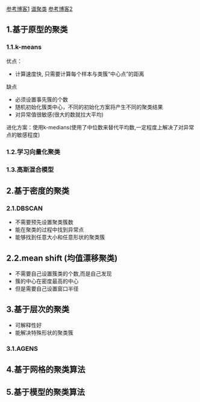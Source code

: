 
[参考博客1](https://www.zhihu.com/question/44164453/answer/735247816)
[谱聚类](https://blog.csdn.net/qq_24519677/article/details/82291867)
[参考博客2](http://blog.pluskid.org/?page_id=78)

## 1.基于原型的聚类
### 1.1.k-means
优点：
- 计算速度快, 只需要计算每个样本与类簇“中心点”的距离

缺点
- 必须设置事先簇的个数
- 随机初始化簇类中心，不同的初始化方案将产生不同的聚类结果
- 对异常值很敏感(很大的数就拉大平均)

进化方案：使用k-medians(使用了中位数来替代平均数,一定程度上解决了对异常点的敏感程度)

###  1.2.学习向量化聚类

### 1.3.高斯混合模型

## 2.基于密度的聚类
### 2.1.DBSCAN
- 不需要预先设置聚类簇数
- 能在聚类的过程中找到异常点
- 能够找到任意大小和任意形状的聚类簇

## 2.2.mean shift (均值漂移聚类)
- 不需要自己设置簇类的个数,而是自己发现
- 簇的中心在密度最高的中心
- 但是需要自己设置窗口半径




## 3.基于层次的聚类
- 可解释性好
- 能解决特殊形状的聚类簇

### 3.1.AGENS



## 4.基于网格的聚类算法



## 5.基于模型的聚类算法
